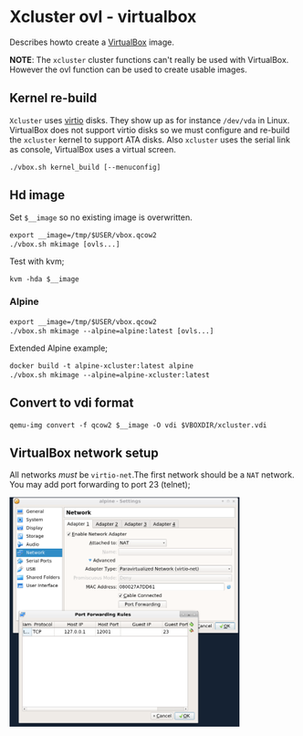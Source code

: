# Xcluster ovl - virtualbox

Describes howto create a [VirtualBox](https://www.virtualbox.org/) image.

**NOTE**: The `xcluster` cluster functions can't really be used with
VirtualBox. However the ovl function can be used to create usable images.

## Kernel re-build

`Xcluster` uses [virtio](https://www.linux-kvm.org/page/Virtio)
disks. They show up as for instance `/dev/vda` in Linux. VirtualBox
does not support virtio disks so we must configure and re-build the
`xcluster` kernel to support ATA disks. Also `xcluster` uses the
serial link as console, VirtualBox uses a virtual screen.

```
./vbox.sh kernel_build [--menuconfig]
```


## Hd image

Set `$__image` so no existing image is overwritten.

```
export __image=/tmp/$USER/vbox.qcow2
./vbox.sh mkimage [ovls...]
```

Test with kvm;
```
kvm -hda $__image
```

### Alpine

```
export __image=/tmp/$USER/vbox.qcow2
./vbox.sh mkimage --alpine=alpine:latest [ovls...]
```

Extended Alpine example;
```
docker build -t alpine-xcluster:latest alpine
./vbox.sh mkimage --alpine=alpine-xcluster:latest
```


## Convert to vdi format

```
qemu-img convert -f qcow2 $__image -O vdi $VBOXDIR/xcluster.vdi
```

## VirtualBox network setup

All networks *must* be `virtio-net`.The first network should be a
`NAT` network. You may add port forwarding to port 23 (telnet);

<img src="vbox-net.png" alt="VBox network screenshot" width="80%" />
